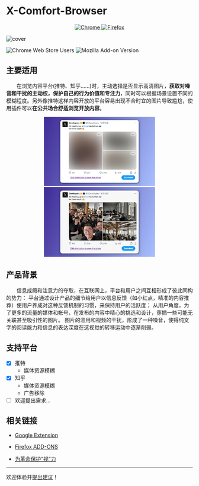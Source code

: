 # X-Comfort-Browser

<p align="center">
  <a href="https://chromewebstore.google.com/detail/x-comfort-browser/okfbbbhfbomoeobfifgjnclkdhknccgn" target="_blank">
    <img src="https://img.shields.io/badge/Google_chrome-4285F4?style=for-the-badge&logo=Google-chrome&logoColor=white" alt="Chrome" />
  </a>
  <a href="https://addons.mozilla.org/zh-CN/firefox/addon/x-comfort-browser/" target="_blank">
    <img src="https://img.shields.io/badge/Firefox_Browser-FF7139?style=for-the-badge&logo=Firefox-Browser&logoColor=white" alt="Firefox" />
  </a>
</p>

![cover](https://github.com/user-attachments/assets/b1151fb8-c231-4d6e-a1e2-43307d46d95d)

![Chrome Web Store Users](https://img.shields.io/chrome-web-store/users/okfbbbhfbomoeobfifgjnclkdhknccgn)
![Mozilla Add-on Version](https://img.shields.io/amo/v/x-comfort-browser)

## 主要适用

&emsp;&emsp;在浏览内容平台(推特、知乎……)时，主动选择是否显示高清图片，**获取对噪音和干扰的主动权，保护自己的行为价值和专注力**，同时可以根据场景设置不同的模糊程度。另外像推特这样内容开放的平台容易出现不合时宜的图片导致尴尬，使用插件可以**在公共场合舒适浏览开放内容**。

<p align="center">
  <img src="./assets/blur-50.png" alt="X-Comfort-Browser" width="300" />
  <img src="./assets/blur-none.png" alt="X-Comfort-Browser" width="300" />
</p>

## 产品背景

&emsp;&emsp;信息成瘾和注意力的夺取，在互联网上，平台和用户之间互相形成了彼此同构的势力：
平台通过设计产品的细节给用户以信息反馈（如小红点，精准的内容推荐）使用户养成对这种反馈机制的习惯，来保持用户的活跃度；
从用户角度，为了更多的流量的媒体和帐号，在发布的内容中精心的挑选和设计，穿插一些可能无关联甚至吸引性的图片。
图片的滥用和视频的干扰，形成了一种噪音，使得纯文字的阅读能力和信息的表达深度在这视觉的转移运动中逐渐削弱。

## 支持平台

- [x] 推特
  - 媒体资源模糊
- [x] 知乎
  - 媒体资源模糊
  - 广告移除
- [ ] 欢迎提出需求...

## 相关链接

- [Google Extension](https://chromewebstore.google.com/detail/x-comfort-browse/okfbbbhfbomoeobfifgjnclkdhknccgn)

- [Firefox ADD-ONS](https://addons.mozilla.org/zh-CN/firefox/addon/x-comfort-browser/)

- [为革命保护“视”力](https://dnevend.site/blog/attention-and-extension)

---

欢迎体验并[提出建议](https://tally.so/r/wvxEP4)！
